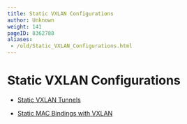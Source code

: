 ```yaml
---
title: Static VXLAN Configurations
author: Unknown
weight: 141
pageID: 8362788
aliases:
 - /old/Static_VXLAN_Configurations.html
---
```

# Static VXLAN Configurations

  - [Static VXLAN Tunnels](/old/Static_VXLAN_Tunnels.html)

  - [Static MAC Bindings with
    VXLAN](/old/Static_MAC_Bindings_with_VXLAN.html)
